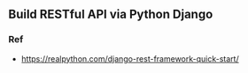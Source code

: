 ## Build RESTful API via Python Django

### Ref
- https://realpython.com/django-rest-framework-quick-start/
